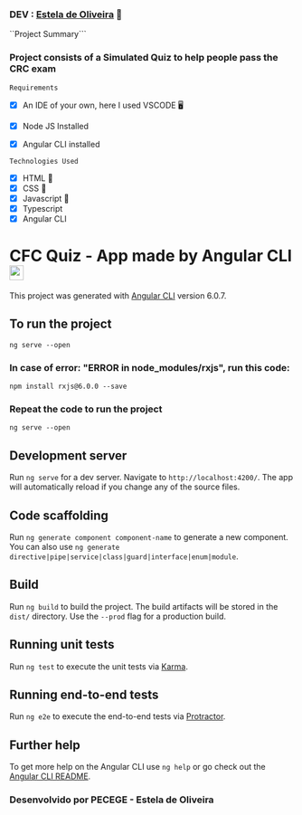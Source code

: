 ### DEV : [Estela de Oliveira](https://github.com/ste2021) 🚀

``Project Summary```

### Project consists of a Simulated Quiz to help people pass the CRC exam

```Requirements```

- [x] An IDE of your own, here I used VSCODE 🖥
- [x] Node JS Installed
- [x] Angular CLI installed


```Technologies Used```

- [x] HTML 📗
- [x] CSS 📘
- [x] Javascript 📙
- [x] Typescript
- [x] Angular CLI

# CFC Quiz -  App made by Angular CLI <img src="https://github.com/ste2021/images-icons/blob/master/iconfinder_angular-js_3069652.png" width=25 height=26 />

This project was generated with [Angular CLI](https://github.com/angular/angular-cli) version 6.0.7.

## To run the project

```ng serve --open```

### In case of error: "ERROR in node_modules/rxjs", run this code:

``npm install rxjs@6.0.0 --save``

### Repeat the code to run the project

```ng serve --open```

## Development server

Run `ng serve` for a dev server. Navigate to `http://localhost:4200/`. The app will automatically reload if you change any of the source files.

## Code scaffolding

Run `ng generate component component-name` to generate a new component. You can also use `ng generate directive|pipe|service|class|guard|interface|enum|module`.

## Build



Run `ng build` to build the project. The build artifacts will be stored in the `dist/` directory. Use the `--prod` flag for a production build.

## Running unit tests

Run `ng test` to execute the unit tests via [Karma](https://karma-runner.github.io).

## Running end-to-end tests

Run `ng e2e` to execute the end-to-end tests via [Protractor](http://www.protractortest.org/).

## Further help

To get more help on the Angular CLI use `ng help` or go check out the [Angular CLI README](https://github.com/angular/angular-cli/blob/master/README.md).

### Desenvolvido por PECEGE - Estela de Oliveira
